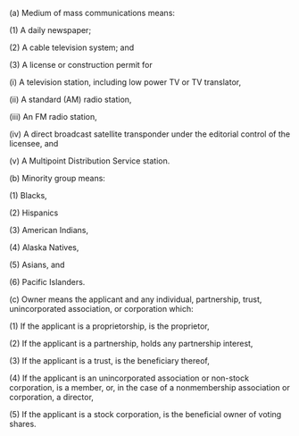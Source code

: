 (a) Medium of mass communications means:

(1) A daily newspaper;

(2) A cable television system; and

(3) A license or construction permit for

(i) A television station, including low power TV or TV translator,

(ii) A standard (AM) radio station,

(iii) An FM radio station,

(iv) A direct broadcast satellite transponder under the editorial control of the licensee, and

(v) A Multipoint Distribution Service station.

(b) Minority group means:

(1) Blacks,

(2) Hispanics

(3) American Indians,

(4) Alaska Natives,

(5) Asians, and

(6) Pacific Islanders.

(c) Owner means the applicant and any individual, partnership, trust, unincorporated association, or corporation which:

(1) If the applicant is a proprietorship, is the proprietor,

(2) If the applicant is a partnership, holds any partnership interest,

(3) If the applicant is a trust, is the beneficiary thereof,

(4) If the applicant is an unincorporated association or non-stock corporation, is a member, or, in the case of a nonmembership association or corporation, a director,

(5) If the applicant is a stock corporation, is the beneficial owner of voting shares.
                

